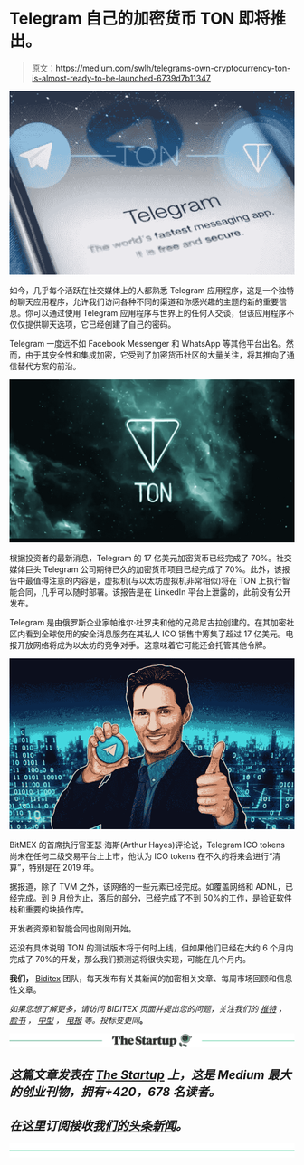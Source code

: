 # Telegram 自己的加密货币 TON 即将推出。

> 原文：<https://medium.com/swlh/telegrams-own-cryptocurrency-ton-is-almost-ready-to-be-launched-6739d7b11347>

![](img/e76d2380e4a5200372a4c774170c2823.png)

如今，几乎每个活跃在社交媒体上的人都熟悉 Telegram 应用程序，这是一个独特的聊天应用程序，允许我们访问各种不同的渠道和你感兴趣的主题的新的重要信息。你可以通过使用 Telegram 应用程序与世界上的任何人交谈，但该应用程序不仅仅提供聊天选项，它已经创建了自己的密码。

Telegram 一度远不如 Facebook Messenger 和 WhatsApp 等其他平台出名。然而，由于其安全性和集成加密，它受到了加密货币社区的大量关注，将其推向了通信替代方案的前沿。

![](img/9d2cd465daf9c5aca2afa6dc57607e8a.png)

根据投资者的最新消息，Telegram 的 17 亿美元加密货币已经完成了 70%。社交媒体巨头 Telegram 公司期待已久的加密货币项目已经完成了 70%。此外，该报告中最值得注意的内容是，虚拟机(与以太坊虚拟机非常相似)将在 TON 上执行智能合同，几乎可以随时部署。该报告是在 LinkedIn 平台上泄露的，此前没有公开发布。

Telegram 是由俄罗斯企业家帕维尔·杜罗夫和他的兄弟尼古拉创建的。在其加密社区内看到全球使用的安全消息服务在其私人 ICO 销售中筹集了超过 17 亿美元。电报开放网络将成为以太坊的竞争对手。这意味着它可能还会托管其他令牌。

![](img/ccfa8b24f39ec20253443ba8d8e908a3.png)

BitMEX 的首席执行官亚瑟·海斯(Arthur Hayes)评论说，Telegram ICO tokens 尚未在任何二级交易平台上上市，他认为 ICO tokens 在不久的将来会进行“清算”，特别是在 2019 年。

据报道，除了 TVM 之外，该网络的一些元素已经完成。如覆盖网络和 ADNL，已经完成。到 9 月份为止，落后的部分，已经完成了不到 50%的工作，是验证软件栈和重要的块操作库。

开发者资源和智能合同也刚刚开始。

还没有具体说明 TON 的测试版本将于何时上线，但如果他们已经在大约 6 个月内完成了 70%的开发，那么我们预测这将很快实现，可能在几个月内。

**我们，** [Biditex](/@biditex) 团队，每天发布有关其新闻的加密相关文章、每周市场回顾和信息性文章。

*如果您想了解更多，请访问 BIDITEX 页面并提出您的问题，关注我们的* [*推特*](https://twitter.com/biditex_com) *，* [*脸书*](https://www.facebook.com/biditex/) *，* [*中型*](/@biditex) *，* [*电报*](https://t.me/biditex%20%28edited%29) *等。投标变更同*[](/@biditex/biditex.com)**。**

*[![](img/308a8d84fb9b2fab43d66c117fcc4bb4.png)](https://medium.com/swlh)*

## *这篇文章发表在 [The Startup](https://medium.com/swlh) 上，这是 Medium 最大的创业刊物，拥有+420，678 名读者。*

## *在这里订阅接收[我们的头条新闻](http://growthsupply.com/the-startup-newsletter/)。*

*[![](img/b0164736ea17a63403e660de5dedf91a.png)](https://medium.com/swlh)*
